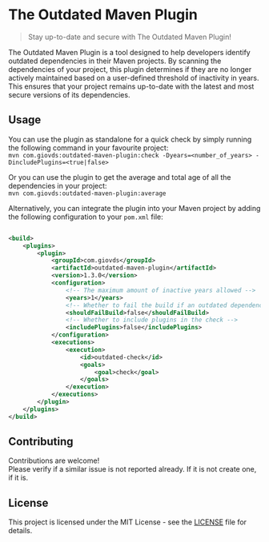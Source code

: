 # The Outdated Maven Plugin

> Stay up-to-date and secure with The Outdated Maven Plugin!

The Outdated Maven Plugin is a tool designed to help developers identify outdated dependencies in their Maven projects.
By scanning the dependencies of your project, this plugin determines if they are no longer actively maintained
based on a user-defined threshold of inactivity in years. This ensures that your project remains up-to-date with the
latest and most secure versions of its dependencies.

## Usage

You can use the plugin as standalone for a quick check by simply running the following command in your favourite
project:\
`mvn com.giovds:outdated-maven-plugin:check -Dyears=<number_of_years> -DincludePlugins=<true|false>`

Or you can use the plugin to get the average and total age of all the dependencies in your project:\
`mvn com.giovds:outdated-maven-plugin:average`

Alternatively, you can integrate the plugin into your Maven project by adding the following configuration to your `pom.xml` file:
```xml

<build>
    <plugins>
        <plugin>
            <groupId>com.giovds</groupId>
            <artifactId>outdated-maven-plugin</artifactId>
            <version>1.3.0</version>
            <configuration>
                <!-- The maximum amount of inactive years allowed -->
                <years>1</years>
                <!-- Whether to fail the build if an outdated dependency is found -->
                <shouldFailBuild>false</shouldFailBuild>
                <!-- Whether to include plugins in the check -->
                <includePlugins>false</includePlugins>
            </configuration>
            <executions>
                <execution>
                    <id>outdated-check</id>
                    <goals>
                        <goal>check</goal>
                    </goals>
                </execution>
            </executions>
        </plugin>
    </plugins>
</build>
```

## Contributing

Contributions are welcome! \
Please verify if a similar issue is not reported already. If it is not create one, if it is.

## License

This project is licensed under the MIT License - see the [LICENSE](./LICENSE) file for details.
